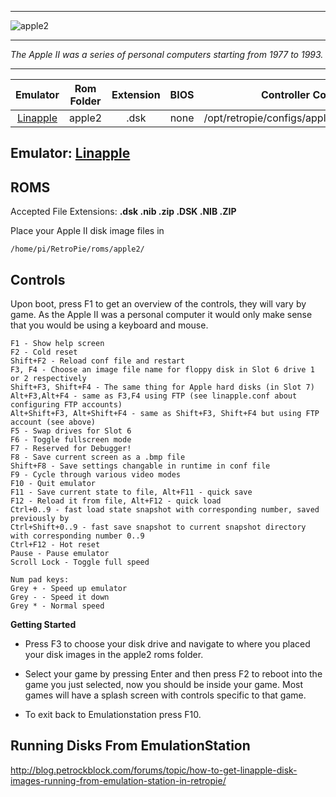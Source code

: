 ***
![apple2](https://cloud.githubusercontent.com/assets/10035308/12186640/04d5acd4-b562-11e5-946c-44b06c75ef3c.png)
***
_The Apple II was a series of personal computers starting from 1977 to 1993._
***

| Emulator | Rom Folder | Extension | BIOS |  Controller Config |
| :---: | :---: | :---: | :---: | :---: |
| [Linapple](http://sourceforge.net/projects/linapple/) | apple2  | .dsk | none | /opt/retropie/configs/apple2/linapple.conf |

## Emulator: [Linapple](http://sourceforge.net/projects/linapple/)

## ROMS
Accepted File Extensions: **.dsk .nib .zip .DSK .NIB .ZIP**

Place your Apple II disk image files in
```shell
/home/pi/RetroPie/roms/apple2/
```
## Controls
Upon boot, press F1 to get an overview of the controls, they will vary by game. As the Apple II was a personal computer it would only make sense that you would be using a keyboard and mouse.

```shell
F1 - Show help screen
F2 - Cold reset
Shift+F2 - Reload conf file and restart
F3, F4 - Choose an image file name for floppy disk in Slot 6 drive 1 or 2 respectively
Shift+F3, Shift+F4 - The same thing for Apple hard disks (in Slot 7)
Alt+F3,Alt+F4 - same as F3,F4 using FTP (see linapple.conf about configuring FTP accounts)
Alt+Shift+F3, Alt+Shift+F4 - same as Shift+F3, Shift+F4 but using FTP account (see above)
F5 - Swap drives for Slot 6
F6 - Toggle fullscreen mode
F7 - Reserved for Debugger!
F8 - Save current screen as a .bmp file
Shift+F8 - Save settings changable in runtime in conf file     
F9 - Cycle through various video modes
F10 - Quit emulator
F11 - Save current state to file, Alt+F11 - quick save
F12 - Reload it from file, Alt+F12 - quick load
Ctrl+0..9 - fast load state snapshot with corresponding number, saved previously by
Ctrl+Shift+0..9 - fast save snapshot to current snapshot directory with corresponding number 0..9
Ctrl+F12 - Hot reset
Pause - Pause emulator
Scroll Lock - Toggle full speed

Num pad keys:
Grey + - Speed up emulator
Grey - - Speed it down
Grey * - Normal speed
```

**Getting Started**

* Press F3 to choose your disk drive and navigate to where you placed your disk images in the apple2 roms folder.

* Select your game by pressing Enter and then press F2 to reboot into the game you just selected, now you should be inside your game. Most games will have a splash screen with controls specific to that game. 

* To exit back to Emulationstation press F10. 

## Running Disks From EmulationStation

http://blog.petrockblock.com/forums/topic/how-to-get-linapple-disk-images-running-from-emulation-station-in-retropie/